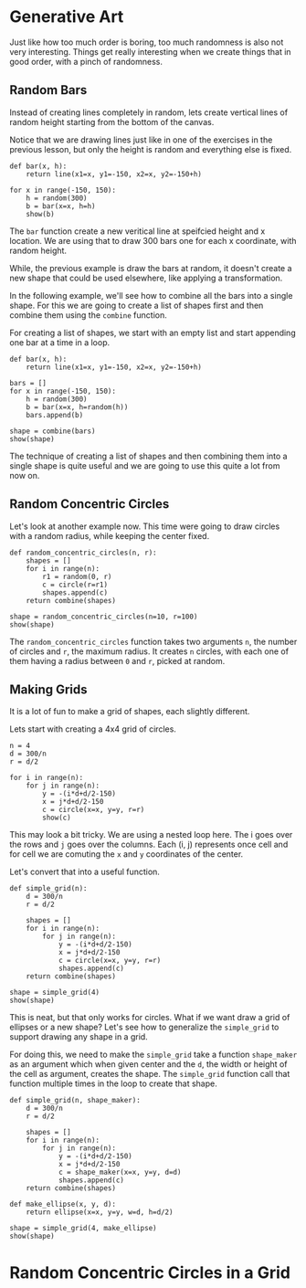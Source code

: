 # Generative Art

Just like how too much order is boring, too much randomness is also not very interesting. Things get really interesting when we create things that in good order, with a pinch of randomness.

## Random Bars

Instead of creating lines completely in random, lets create vertical lines of random height starting from the bottom of the canvas.

Notice that we are drawing lines just like in one of the exercises in the previous lesson, but only the height is random and everything else is fixed.

```{.python .joy .example}
def bar(x, h):
    return line(x1=x, y1=-150, x2=x, y2=-150+h)

for x in range(-150, 150):
    h = random(300)
    b = bar(x=x, h=h)
    show(b)
```

The `bar` function create a new veritical line at speifcied height and x location. We are using that to draw 300 bars one for each x coordinate, with random height.

While, the previous example is draw the bars at random, it doesn't create a new shape that could be used elsewhere, like applying a transformation.

In the following example, we'll see how to combine all the bars into a single shape. For this we are going to create a list of shapes first and then combine them using the `combine` function.

For creating a list of shapes, we start with an empty list and start appending one bar at a time in a loop.


```{.python .joy .example}
def bar(x, h):
    return line(x1=x, y1=-150, x2=x, y2=-150+h)

bars = []
for x in range(-150, 150):
    h = random(300)
    b = bar(x=x, h=random(h))
    bars.append(b)

shape = combine(bars)
show(shape)
```

The technique of creating a list of shapes and then combining them into a single shape is quite useful and we are going to use this quite a lot from now on.

## Random Concentric Circles

Let's look at another example now. This time were going to draw circles with a random radius, while keeping the center fixed.

```{.python .joy .example}
def random_concentric_circles(n, r):
    shapes = []
    for i in range(n):
        r1 = random(0, r)
        c = circle(r=r1)
        shapes.append(c)
    return combine(shapes)

shape = random_concentric_circles(n=10, r=100)
show(shape)
```

The `random_concentric_circles` function takes two arguments `n`, the number of circles and `r`, the maximum radius. It creates `n` circles, with each one of them having a radius between `0` and `r`, picked at random.

## Making Grids

It is a lot of fun to make a grid of shapes, each slightly different.

Lets start with creating a 4x4 grid of circles.


```{.python .joy .example}
n = 4
d = 300/n
r = d/2

for i in range(n):
    for j in range(n):
        y = -(i*d+d/2-150)
        x = j*d+d/2-150
        c = circle(x=x, y=y, r=r)
        show(c)
```

This may look a bit tricky. We are using a nested loop here. The i goes over the rows and `j` goes over the columns. Each (i, j) represents once cell and for cell we are comuting the `x` and `y` coordinates of the center.

Let's convert that into a useful function.

```{.python .joy .example}
def simple_grid(n):
    d = 300/n
    r = d/2

    shapes = []
    for i in range(n):
        for j in range(n):
            y = -(i*d+d/2-150)
            x = j*d+d/2-150
            c = circle(x=x, y=y, r=r)
            shapes.append(c)
    return combine(shapes)

shape = simple_grid(4)
show(shape)
```

This is neat, but that only works for circles. What if we want draw a grid of ellipses or a new shape? Let's see how to generalize the `simple_grid` to support drawing any shape in a grid.

For doing this, we need to make the `simple_grid` take a function `shape_maker` as an argument which when given center and the `d`, the width or height of the cell as argument, creates the shape. The `simple_grid` function call that function multiple times in the loop to create that shape.

```{.python .joy .example}
def simple_grid(n, shape_maker):
    d = 300/n
    r = d/2

    shapes = []
    for i in range(n):
        for j in range(n):
            y = -(i*d+d/2-150)
            x = j*d+d/2-150
            c = shape_maker(x=x, y=y, d=d)
            shapes.append(c)
    return combine(shapes)

def make_ellipse(x, y, d):
    return ellipse(x=x, y=y, w=d, h=d/2)

shape = simple_grid(4, make_ellipse)
show(shape)
```

# Random Concentric Circles in a Grid

